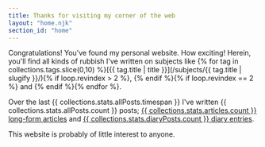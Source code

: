 ```yaml
---
title: Thanks for visiting my corner of the web
layout: "home.njk"
section_id: "home"
---
```

Congratulations! You've found my personal website. How exciting! Herein, you'll find all kinds of rubbish I've written on subjects like {% for tag in collections.tags.slice(0,10) %}[{{ tag.title | title }}](/subjects/{{ tag.title | slugify }}/){% if loop.revindex > 2 %}, {% endif %}{% if loop.revindex == 2 %} and {% endif %}{% endfor %}.

Over the last {{ collections.stats.allPosts.timespan }} I've written {{ collections.stats.allPosts.count }} posts; [{{ collections.stats.articles.count }} long-form articles](/articles/) and [{{ collections.stats.diaryPosts.count }} diary entries](/diary/).

This website is probably of little interest to anyone.